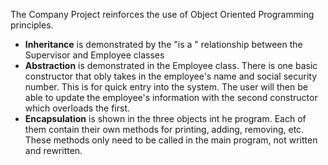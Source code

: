 The Company Project reinforces the use of Object Oriented Programming principles.
  * __Inheritance__ is demonstrated by the "is a " relationship between the Supervisor and Employee classes
  * __Abstraction__ is demonstrated in the Employee class. There is one basic constructor that obly takes in 
  the employee's name and social security number. This is for quick entry into the system. The user will
  then be able to update the employee's information with the second constructor which overloads the first.
  * __Encapsulation__ is shown in the three objects int he program. Each of them contain their own methods
  for printing, adding, removing, etc. These methods only need to be called in the main program, not written
  and rewritten.
  
